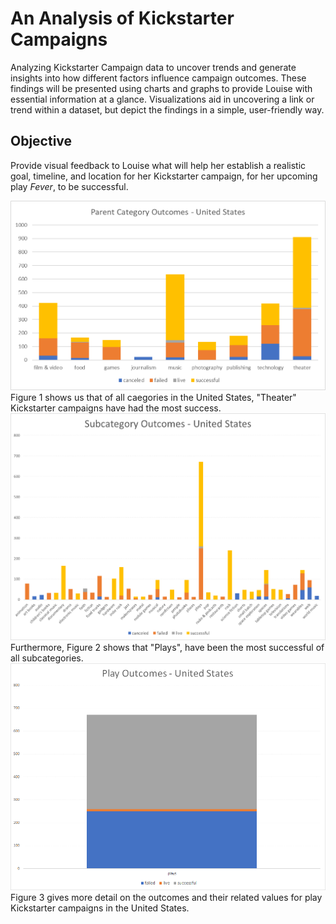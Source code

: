 # An Analysis of Kickstarter Campaigns
Analyzing Kickstarter Campaign data to uncover trends and generate insights into how different factors influence campaign outcomes. These findings will be presented using charts and graphs to provide Louise with essential information at a glance. Visualizations aid in uncovering a link or trend within a dataset, but depict the findings in a simple, user-friendly way.

## Objective
Provide visual feedback to Louise what will help her establish a realistic goal, timeline, and location for her Kickstarter campaign, for her upcoming play *Fever*, to be successful.

![Figure 1. All Category Outcomes-United States](https://github.com/sierrah154/kickstarter-analysis/blob/master/Parent%20Category%20Outcomes_United%20States%20(PC).png)
  Figure 1 shows us that of all caegories in the United States, "Theater" Kickstarter campaigns have had the most success.
![Figure 2. Subcategory Outcomes-United States](https://github.com/sierrah154/kickstarter-analysis/blob/master/Subcategory%20Outcomes_United%20States.png)
  Furthermore, Figure 2 shows that "Plays", have been the most successful of all subcategories.
![Figure 3. Play Outcomes-United States](https://github.com/sierrah154/kickstarter-analysis/blob/master/Play%20Outcomes_United%20States.png)
  Figure 3 gives more detail on the outcomes and their related values for play Kickstarter campaigns in the United States.
